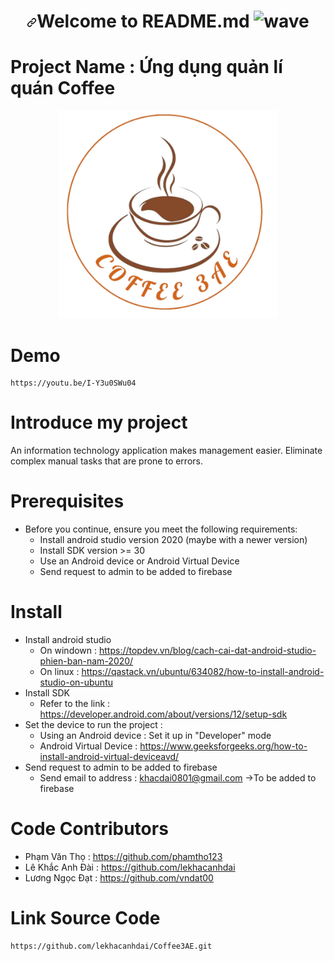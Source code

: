 
<h1 align="center" dir="auto"><a id="user-content-welcome-to-readme-md-generator-" class="anchor" aria-hidden="true" href="#welcome-to-readme-md-generator-"><svg class="octicon octicon-link" viewBox="0 0 16 16" version="1.1" width="16" height="16" aria-hidden="true"><path fill-rule="evenodd" d="M7.775 3.275a.75.75 0 001.06 1.06l1.25-1.25a2 2 0 112.83 2.83l-2.5 2.5a2 2 0 01-2.83 0 .75.75 0 00-1.06 1.06 3.5 3.5 0 004.95 0l2.5-2.5a3.5 3.5 0 00-4.95-4.95l-1.25 1.25zm-4.69 9.64a2 2 0 010-2.83l2.5-2.5a2 2 0 012.83 0 .75.75 0 001.06-1.06 3.5 3.5 0 00-4.95 0l-2.5 2.5a3.5 3.5 0 004.95 4.95l1.25-1.25a.75.75 0 00-1.06-1.06l-1.25 1.25a2 2 0 01-2.83 0z"></path></svg></a>Welcome to README.md <g-emoji class="g-emoji" alias="wave" fallback-src="https://github.githubassets.com/images/icons/emoji/unicode/1f44b.png"><img class="emoji" alt="wave" height="20" width="20" src="https://github.githubassets.com/images/icons/emoji/unicode/1f44b.png"></g-emoji></h1>


 <h1>Project Name : Ứng dụng quản lí quán Coffee </h1>

<p align="center">
  <img src="https://github.com/lekhacanhdai/Coffee3AE/blob/master/app/src/main/res/drawable/logo.png?raw=true" width="350" alt="accessibility text">
</p>

# Demo
    https://youtu.be/I-Y3u0SWu04

# Introduce my project
 An information technology application makes management easier. Eliminate complex manual tasks that are prone to errors.

# Prerequisites 

- Before you continue, ensure you meet the following requirements:
    + Install android studio version 2020 (maybe with a newer version)
    + Install SDK version >= 30
    + Use an Android device or Android Virtual Device 
    + Send request to admin to be added to firebase

# Install 

- Install android studio 
    + On windown :  https://topdev.vn/blog/cach-cai-dat-android-studio-phien-ban-nam-2020/
    + On linux   :  https://qastack.vn/ubuntu/634082/how-to-install-android-studio-on-ubuntu
- Install SDK 
    + Refer to the link :  https://developer.android.com/about/versions/12/setup-sdk
- Set the device to run the project :
    + Using an Android device : Set it up in "Developer" mode
    + Android Virtual Device : https://www.geeksforgeeks.org/how-to-install-android-virtual-deviceavd/
- Send request to admin to be added to firebase 
    + Send email to address : khacdai0801@gmail.com ->To be added to firebase

# Code Contributors
- Phạm Văn Thọ : https://github.com/phamtho123
- Lê Khắc Anh Đài : https://github.com/lekhacanhdai
- Lương Ngọc Đạt : https://github.com/vndat00

# Link Source Code 
    https://github.com/lekhacanhdai/Coffee3AE.git

